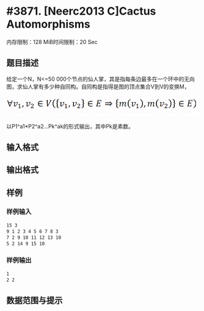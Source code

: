 # #3871. [Neerc2013 C]Cactus Automorphisms

内存限制：128 MiB时间限制：20 Sec

## 题目描述

给定一个N，N<=50 000个节点的仙人掌，其是指每条边最多在一个环中的无向图，求仙人掌有多少种自同构。自同构是指得是图的顶点集合V到V的变换M，

![](upload/201501/11.jpg)

以P1^a1*P2^a2...Pk^ak的形式输出，其中Pk是素数。

## 输入格式

## 输出格式

## 样例

### 样例输入

    
    15 3
    9 1 2 3 4 5 6 7 8 3
    7 2 9 10 11 12 13 10
    5 2 14 9 15 10
    

### 样例输出

    
    1
    2 2
    

## 数据范围与提示
